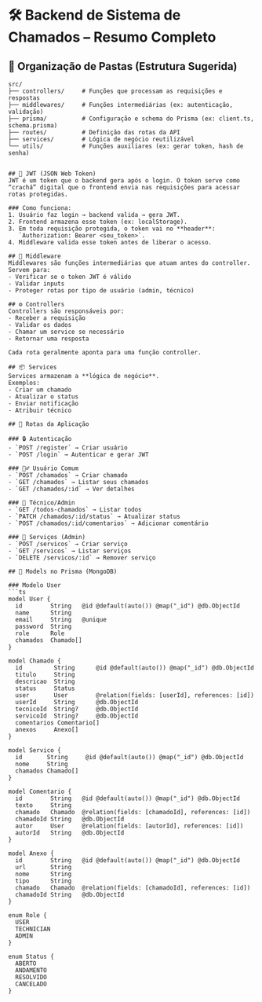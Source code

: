# 🛠️ Backend de Sistema de Chamados – Resumo Completo
## 📁 Organização de Pastas (Estrutura Sugerida)

```plaintext
src/
├── controllers/     # Funções que processam as requisições e respostas
├── middlewares/     # Funções intermediárias (ex: autenticação, validação)
├── prisma/          # Configuração e schema do Prisma (ex: client.ts, schema.prisma)
├── routes/          # Definição das rotas da API
├── services/        # Lógica de negócio reutilizável
└── utils/           # Funções auxiliares (ex: gerar token, hash de senha)


## 🔐 JWT (JSON Web Token)
JWT é um token que o backend gera após o login. O token serve como “crachá” digital que o frontend envia nas requisições para acessar rotas protegidas.

### Como funciona:
1. Usuário faz login → backend valida → gera JWT.
2. Frontend armazena esse token (ex: localStorage).
3. Em toda requisição protegida, o token vai no **header**:  
   `Authorization: Bearer <seu_token>`.
4. Middleware valida esse token antes de liberar o acesso.

## 🧠 Middleware
Middlewares são funções intermediárias que atuam antes do controller.  
Servem para:
- Verificar se o token JWT é válido
- Validar inputs
- Proteger rotas por tipo de usuário (admin, técnico)

## ⚙️ Controllers
Controllers são responsáveis por:
- Receber a requisição
- Validar os dados
- Chamar um service se necessário
- Retornar uma resposta

Cada rota geralmente aponta para uma função controller.

## 📦 Services
Services armazenam a **lógica de negócio**.  
Exemplos:
- Criar um chamado
- Atualizar o status
- Enviar notificação
- Atribuir técnico

## 🔁 Rotas da Aplicação

### 🔒 Autenticação
- `POST /register` → Criar usuário
- `POST /login` → Autenticar e gerar JWT

### 🙋‍♂️ Usuário Comum
- `POST /chamados` → Criar chamado
- `GET /chamados` → Listar seus chamados
- `GET /chamados/:id` → Ver detalhes

### 🧰 Técnico/Admin
- `GET /todos-chamados` → Listar todos
- `PATCH /chamados/:id/status` → Atualizar status
- `POST /chamados/:id/comentarios` → Adicionar comentário

### 🧾 Serviços (Admin)
- `POST /servicos` → Criar serviço
- `GET /servicos` → Listar serviços
- `DELETE /servicos/:id` → Remover serviço

## 🧱 Models no Prisma (MongoDB)

### Modelo User
```ts
model User {
  id        String   @id @default(auto()) @map("_id") @db.ObjectId
  name      String
  email     String   @unique
  password  String
  role      Role
  chamados  Chamado[]
}

model Chamado {
  id         String      @id @default(auto()) @map("_id") @db.ObjectId
  titulo     String
  descricao  String
  status     Status
  user       User        @relation(fields: [userId], references: [id])
  userId     String      @db.ObjectId
  tecnicoId  String?     @db.ObjectId
  servicoId  String?     @db.ObjectId
  comentarios Comentario[]
  anexos     Anexo[]
}

model Servico {
  id       String     @id @default(auto()) @map("_id") @db.ObjectId
  nome     String
  chamados Chamado[]
}

model Comentario {
  id        String   @id @default(auto()) @map("_id") @db.ObjectId
  texto     String
  chamado   Chamado  @relation(fields: [chamadoId], references: [id])
  chamadoId String   @db.ObjectId
  autor     User     @relation(fields: [autorId], references: [id])
  autorId   String   @db.ObjectId
}

model Anexo {
  id        String   @id @default(auto()) @map("_id") @db.ObjectId
  url       String
  nome      String
  tipo      String
  chamado   Chamado  @relation(fields: [chamadoId], references: [id])
  chamadoId String   @db.ObjectId
}

enum Role {
  USER
  TECHNICIAN
  ADMIN
}

enum Status {
  ABERTO
  ANDAMENTO
  RESOLVIDO
  CANCELADO
}
